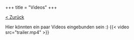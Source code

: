 +++
title = "Videos"
+++

[< Zurück](..)

Hier könnten ein paar Videos eingebunden sein :)
{{< video src="trailer.mp4" >}}
